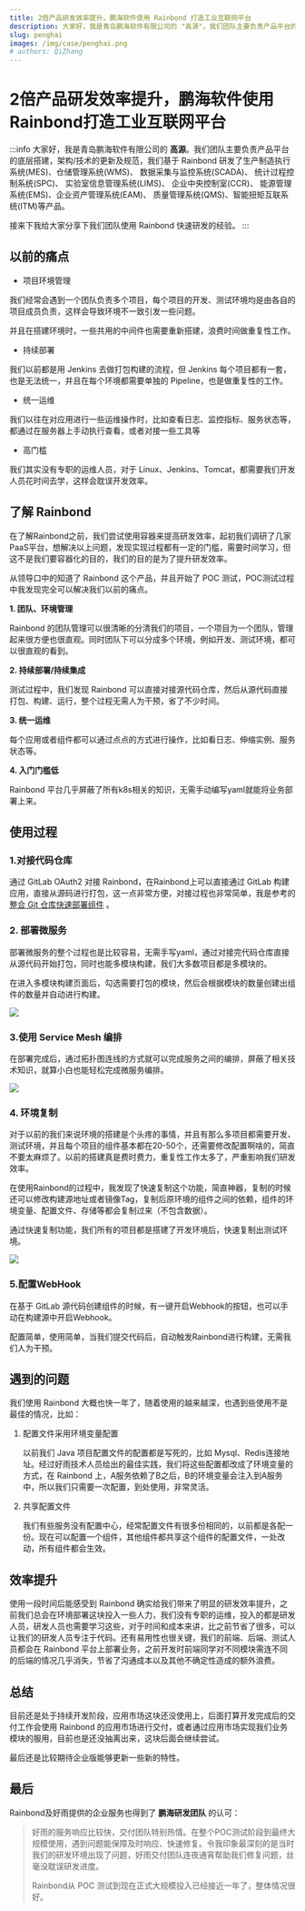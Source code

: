 ```yaml
---
title: 2倍产品研发效率提升，鹏海软件使用 Rainbond 打造工业互联网平台
description: 大家好，我是青岛鹏海软件有限公司的 "高源"。我们团队主要负责产品平台的底层搭建，架构/技术的更新及规范，我们基于 Rainbond 研发了生产制造执行系统(MES).......
slug: penghai
images: /img/case/penghai.png
# authors: QiZhang
---
```


# 2倍产品研发效率提升，鹏海软件使用Rainbond打造工业互联网平台

:::info
大家好，我是青岛鹏海软件有限公司的 **高源**。我们团队主要负责产品平台的底层搭建，架构/技术的更新及规范，我们基于 Rainbond 研发了生产制造执行系统(MES)、仓储管理系统(WMS)、 数据采集与监控系统(SCADA)、 统计过程控制系统(SPC)、 实验室信息管理系统(LIMS)、 企业中央控制室(CCR)、 能源管理系统(EMS)、企业资产管理系统(EAM)、 质量管理系统(QMS)、智能扭矩互联系统(ITM)等产品。

接来下我给大家分享下我们团队使用 Rainbond 快速研发的经验。
:::


## 以前的痛点

* 项目环境管理

我们经常会遇到一个团队负责多个项目，每个项目的开发、测试环境均是由各自的项目成员负责，这样会导致环境不一致引发一些问题。

并且在搭建环境时，一些共用的中间件也需要重新搭建，浪费时间做重复性工作。

* 持续部署

我们以前都是用 Jenkins 去做打包构建的流程，但 Jenkins 每个项目都有一套，也是无法统一，并且在每个环境都需要单独的 Pipeline，也是做重复性的工作。

* 统一运维

我们以往在对应用进行一些运维操作时，比如查看日志、监控指标、服务状态等，都通过在服务器上手动执行查看，或者对接一些工具等

* 高门槛

我们其实没有专职的运维人员，对于 Linux、Jenkins、Tomcat，都需要我们开发人员花时间去学，这样会耽误开发效率。



## 了解 Rainbond

在了解Rainbond之前，我们尝试使用容器来提高研发效率，起初我们调研了几家PaaS平台，想解决以上问题，发现实现过程都有一定的门槛，需要时间学习，但这不是我们要容器化的目的，我们的目的是为了提升研发效率。

从领导口中的知道了 Rainbond 这个产品，并且开始了 POC 测试，POC测试过程中我发现完全可以解决我们以前的痛点。

**1. 团队、环境管理**

   Rainbond 的团队管理可以很清晰的分清我们的项目，一个项目为一个团队，管理起来很方便也很直观。同时团队下可以分成多个环境，例如开发、测试环境，都可以很直观的看到。

**2. 持续部署/持续集成**

   测试过程中，我们发现 Rainbond 可以直接对接源代码仓库，然后从源代码直接打包、构建、运行，整个过程无需人为干预，省了不少时间。

**3. 统一运维**

   每个应用或者组件都可以通过点点的方式进行操作，比如看日志、伸缩实例、服务状态等。

**4. 入门门槛低**

   Rainbond 平台几乎屏蔽了所有k8s相关的知识，无需手动编写yaml就能将业务部署上来。



## 使用过程

### 1.对接代码仓库

通过 GitLab OAuth2 对接 Rainbond，在Rainbond上可以直接通过 GitLab 构建应用，直接从源码进行打包，这一点非常方便，对接过程也非常简单，我是参考的 [整合 Git 仓库快速部署组件](/docs/how-to-guides/app-deploy/gitops) 。

### 2. 部署微服务

部署微服务的整个过程也是比较容易，无需手写yaml，通过对接完代码仓库直接从源代码开始打包，同时也能多模块构建，我们大多数项目都是多模块的。

在进入多模块构建页面后，勾选需要打包的模块，然后会根据模块的数量创建出组件的数量并自动进行构建。

![](https://static.goodrain.com/wechat/penghai/3.png)

### 3.使用 Service Mesh 编排

在部署完成后，通过拓扑图连线的方式就可以完成服务之间的编排，屏蔽了相关技术知识，就算小白也能轻松完成微服务编排。

![](https://static.goodrain.com/wechat/penghai/1.png)

### 4. 环境复制

对于以前的我们来说环境的搭建是个头疼的事情，并且有那么多项目都需要开发、测试环境，并且每个项目的组件基本都在20-50个，还需要修改配置啊啥的，简直不要太麻烦了。以前的搭建真是费时费力，重复性工作太多了，严重影响我们研发效率。

在使用Rainbond的过程中，我发现了快速复制这个功能，简直神器，复制的时候还可以修改构建源地址或者镜像Tag，复制后原环境的组件之间的依赖，组件的环境变量、配置文件、存储等都会复制过来（不包含数据）。

通过快速复制功能，我们所有的项目都是搭建了开发环境后，快速复制出测试环境。

![](https://static.goodrain.com/wechat/penghai/2.png)

### 5.配置WebHook

在基于 GitLab 源代码创建组件的时候，有一键开启Webhook的按钮，也可以手动在构建源中开启Webhook。

配置简单，使用简单，当我们提交代码后，自动触发Rainbond进行构建，无需我们人为干预。



## 遇到的问题

我们使用 Rainbond 大概也快一年了，随着使用的越来越深，也遇到些使用不是最佳的情况，比如：

1. 配置文件采用环境变量配置

   以前我们 Java 项目配置文件的配置都是写死的，比如 Mysql、Redis连接地址。经过好雨技术人员给出的最佳实践，我们将这些配置都改成了环境变量的方式，在 Rainbond 上，A服务依赖了B之后，B的环境变量会注入到A服务中，所以我们只需要一次配置，到处使用，非常灵活。

2. 共享配置文件

   我们有些服务没有配置中心，经常配置文件有很多份相同的，以前都是各配一份。现在可以配置一个组件，其他组件都共享这个组件的配置文件，一处改动，所有组件都会生效。



## 效率提升

使用一段时间后能感受到 Rainbond 确实给我们带来了明显的研发效率提升，之前我们总会在环境部署这块投入一些人力，我们没有专职的运维，投入的都是研发人员，研发人员也需要学习这些，对于时间和成本来讲，比之前节省了很多，可以让我们的研发人员专注于代码。还有易用性也很关键，我们的前端、后端、测试人员都会在 Rainbond 平台上部署业务，之前开发时前端同学对不同模块需连不同的后端的情况几乎消失，节省了沟通成本以及其他不确定性造成的额外浪费。



## 总结

目前还是处于持续开发阶段，应用市场这块还没使用上，后面打算开发完成后的交付工作会使用 Rainbond 的应用市场进行交付，或者通过应用市场实现我们业务模块的服用，目前也是还没抽离出来，这块后面会继续尝试。

最后还是比较期待企业版能够更新一些新的特性。



## 最后

Rainbond及好雨提供的企业服务也得到了 **鹏海研发团队** 的认可：

> 好雨的服务响应比较快，交付团队特别热情。在整个POC测试阶段到最终大规模使用，遇到问题能保障及时响应、快速修复。令我印象最深刻的是当时我们的研发环境出现了问题，好雨交付团队连夜通宵帮助我们修复问题，丝毫没耽误研发进度。
>
> Rainbond从 POC 测试到现在正式大规模投入已经接近一年了，整体情况很好。

